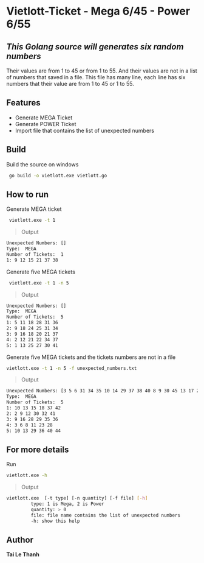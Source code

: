 # Vietlott-Ticket - Mega 6/45 - Power 6/55
## _This Golang source will generates six random numbers_

Their values are from 1 to 45 or from 1 to 55.
And their values are not in a list of numbers that saved in a file.
This file has many line, each line has six numbers that their value are from 1 to 45 or 1 to 55.

## Features

- Generate MEGA Ticket
- Generate POWER Ticket
- Import file that contains the list of unexpected numbers

## Build

Build the source on windows

```sh
 go build -o vietlott.exe vietlott.go
```
## How to run
Generate MEGA ticket

```sh
 vietlott.exe -t 1
```
>Output
```sh
Unexpected Numbers: []
Type:  MEGA
Number of Tickets:  1
1: 9 12 15 21 37 38

```
Generate five MEGA tickets

```sh
 vietlott.exe -t 1 -n 5
```
> Output
```sh
Unexpected Numbers: []
Type:  MEGA
Number of Tickets:  5
1: 5 11 18 28 31 36
2: 9 18 24 25 31 34
3: 9 16 18 20 21 37
4: 2 12 21 22 34 37
5: 1 13 25 27 30 41
```
Generate five MEGA tickets and the tickets numbers are not in a file
```sh
vietlott.exe -t 1 -n 5 -f unexpected_numbers.txt
```
> Output
```sh
Unexpected Numbers: [3 5 6 31 34 35 10 14 29 37 38 40 8 9 30 45 13 17 26 27]
Type:  MEGA
Number of Tickets:  5
1: 10 13 15 18 37 42
2: 2 9 12 30 32 41
3: 9 16 28 29 35 36
4: 3 6 8 11 23 28
5: 10 13 29 36 40 44
```
## For more details
Run 
```sh
vietlott.exe -h
```
> Output
```sh
vietlott.exe  [-t type] [-n quantity] [-f file] [-h]
         type: 1 is Mega, 2 is Power
         quantity: > 0
         file: file name contains the list of unexpected numbers
         -h: show this help

```

## Author

**Tai Le Thanh**
